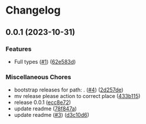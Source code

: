 # Changelog

## 0.0.1 (2023-10-31)


### Features

* Full types ([#1](https://github.com/flipt-io/flipt-php/issues/1)) ([62e583d](https://github.com/flipt-io/flipt-php/commit/62e583db470e8d668040a729e43505936847b4bf))


### Miscellaneous Chores

* bootstrap releases for path: . ([#4](https://github.com/flipt-io/flipt-php/issues/4)) ([2d257de](https://github.com/flipt-io/flipt-php/commit/2d257debb4ca585cd3cbc10d87cecd4b1c07f472))
* mv release please action to correct place ([433b115](https://github.com/flipt-io/flipt-php/commit/433b115573d309180ff12ac2d7a216c73414abf6))
* release 0.0.1 ([ecc8e72](https://github.com/flipt-io/flipt-php/commit/ecc8e725d5f96c595146da2af2325c1373006c93))
* update readme ([78f847a](https://github.com/flipt-io/flipt-php/commit/78f847a7e5227e2a2edad66e50e305a5dd5d033d))
* update readme ([#3](https://github.com/flipt-io/flipt-php/issues/3)) ([d3c10d6](https://github.com/flipt-io/flipt-php/commit/d3c10d64339940fe185b207b68c50844ff050cab))

